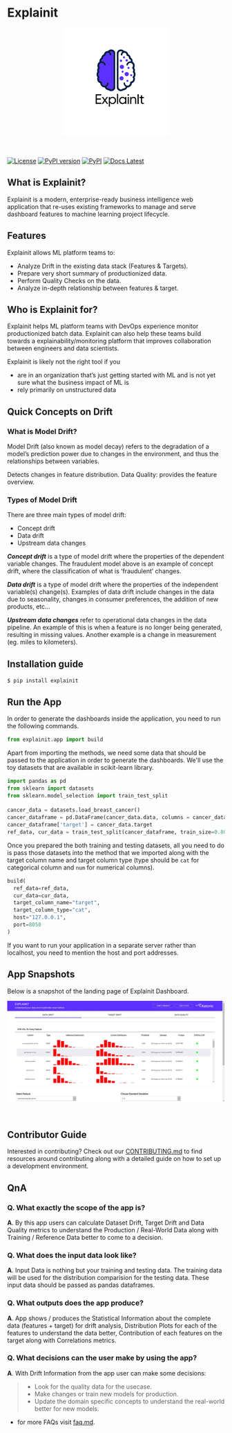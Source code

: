 <!--
Licensed to the Apache Software Foundation (ASF) under one
or more contributor license agreements.  See the NOTICE file
distributed with this work for additional information
regarding copyright ownership.  The ASF licenses this file
to you under the Apache License, Version 2.0 (the
"License"); you may not use this file except in compliance
with the License.  You may obtain a copy of the License at

  http://www.apache.org/licenses/LICENSE-2.0

Unless required by applicable law or agreed to in writing,
software distributed under the License is distributed on an
"AS IS" BASIS, WITHOUT WARRANTIES OR CONDITIONS OF ANY
KIND, either express or implied.  See the License for the
specific language governing permissions and limitations
under the License.
-->

# Explainit

<p align="center">
    <a href="https://katonic.ai/">
      <img src="https://raw.githubusercontent.com/katonic-dev/explainit/master/docs/assets/explainit-logo.png" width="250" hight="180">
    </a>
</p>
<br />

[![License](https://img.shields.io/badge/License-Apache%202.0-blue.svg)](https://opensource.org/licenses/Apache-2.0)
[![PyPI version](https://img.shields.io/pypi/v/explainit.svg)](https://pypi.python.org/pypi/explainit)
[![PyPI](https://img.shields.io/pypi/pyversions/explainit.svg?maxAge=2592000)](https://pypi.python.org/pypi/explainit)
[![Docs Latest](https://img.shields.io/badge/docs-latest-blue.svg)](https://docs.katonic.ai/)

## What is Explainit?
Explainit is a modern, enterprise-ready business intelligence web application that re-uses existing frameworks to manage and serve dashboard features to machine learning project lifecycle.

## Features
Explainit allows ML platform teams to:
* Analyze Drift in the existing data stack (Features & Targets).
* Prepare very short summary of productionized data.
* Perform Quality Checks on the data.
* Analyze in-depth relationship between features & target.

## Who is Explainit for?
Explainit helps ML platform teams with DevOps experience monitor productionized batch data. Explainit can also help these teams build towards a explainability/monitoring platform that improves collaboration between engineers and data scientists.

Explainit is likely not the right tool if you
* are in an organization that’s just getting started with ML and is not yet sure what the business impact of ML is
* rely primarily on unstructured data

## Quick Concepts on Drift
### What is Model Drift?
Model Drift (also known as model decay) refers to the degradation of a model’s prediction power due to changes in the environment, and thus the relationships between variables.

Detects changes in feature distribution. Data Quality: provides the feature overview.

### Types of Model Drift
There are three main types of model drift:

- Concept drift
- Data drift
- Upstream data changes

***Concept drift*** is a type of model drift where the properties of the dependent variable changes. The fraudulent model above is an example of concept drift, where the classification of what is ‘fraudulent’ changes.

***Data drift*** is a type of model drift where the properties of the independent variable(s) change(s). Examples of data drift include changes in the data due to seasonality, changes in consumer preferences, the addition of new products, etc…

***Upstream data changes*** refer to operational data changes in the data pipeline. An example of this is when a feature is no longer being generated, resulting in missing values. Another example is a change in measurement (eg. miles to kilometers).

## Installation guide
```commandline
$ pip install explainit
```
## Run the App

In order to generate the dashboards inside the application, you need to run the following commands.
```python
from explainit.app import build
```

Apart from importing the methods, we need some data that should be passed to the application in order to generate the dashboards.
We'll use the toy datasets that are available in scikit-learn library.

```python
import pandas as pd
from sklearn import datasets
from sklearn.model_selection import train_test_split

cancer_data = datasets.load_breast_cancer()
cancer_dataframe = pd.DataFrame(cancer_data.data, columns = cancer_data.feature_names)
cancer_dataframe['target'] = cancer_data.target
ref_data, cur_data = train_test_split(cancer_dataframe, train_size=0.80, shuffle=True)
```

Once you prepared the both training and testing datasets, all you need to do is pass those datasets into the method that we imported along with the target column name and target column type (type should be `cat` for categorical column and `num` for numerical columns).

```python
build(
  ref_data=ref_data,
  cur_data=cur_data,
  target_column_name="target",
  target_column_type="cat",
  host="127.0.0.1",
  port=8050
)
```

If you want to run your application in a separate server rather than localhost, you need to mention the host and port addresses.

## App Snapshots
Below is a snapshot of the landing page of Explainit Dashboard.

<p align="center">
      <img src="https://raw.githubusercontent.com/katonic-dev/explainit/master/docs/assets/metrics_row.jpg">
</p>
<br />

## Contributor Guide
Interested in contributing? Check out our [CONTRIBUTING.md](https://github.com/katonic-dev/explainit/blob/issue%237/CONTRIBUTION.md) to find resources around contributing along with a detailed guide on how to set up a development environment.

## QnA

### Q. What exactly the scope of the app is?
**A**. By this app users can calculate Dataset Drift, Target Drift and Data Quality metrics to understand the Production / Real-World Data along with Training / Reference Data better to come to a decision.

### Q. What does the input data look like?
**A**. Input Data is nothing but your training and testing data. The training data will be used for the distribution comparision for the testing data. These input data should be passed as pandas dataframes.

### Q. What outputs does the app produce?
**A**. App shows / produces the Statistical Information about the complete data (features + target) for drift analysis, Distribution Plots for each of the features to understand the data better, Contribution of each features on the target along with Correlations metrics.

### Q. What decisions can the user make by using the app?
**A**. With Drift Information from the app user can make some decisions:
> * Look for the quality data for the usecase.
> * Make changes or train new models for production.
> * Update the domain specific concepts to understand the real-world better for new models.

 - for more FAQs visit [faq.md](https://github.com/katonic-dev/explainit/blob/issue%237/docs/faq.md).

